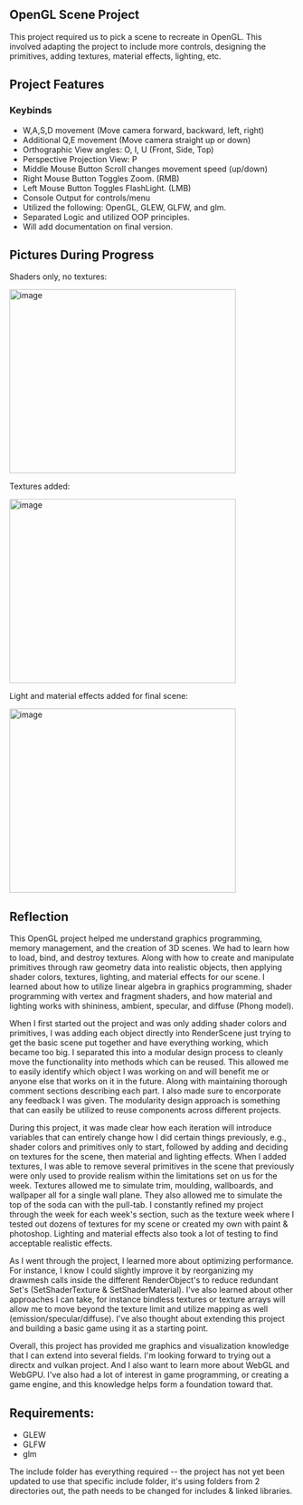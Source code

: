## OpenGL Scene Project

This project required us to pick a scene to recreate in OpenGL. This involved adapting the project to include more controls, designing the primitives, adding textures, material effects, lighting, etc.


## Project Features
### Keybinds
* W,A,S,D movement (Move camera forward, backward, left, right)
* Additional Q,E movement (Move camera straight up or down)
* Orthographic View angles: O, I, U (Front, Side, Top)
* Perspective Projection View: P
* Middle Mouse Button Scroll changes movement speed (up/down)
* Right Mouse Button Toggles Zoom. (RMB)
* Left Mouse Button Toggles FlashLight. (LMB)
* Console Output for controls/menu
* Utilized the following: OpenGL, GLEW, GLFW, and glm.
* Separated Logic and utilized OOP principles. 
* Will add documentation on final version.


## Pictures During Progress

   
Shaders only, no textures:

<img width="400" height="325" alt="image" src="https://github.com/user-attachments/assets/16b12b4b-6c24-402b-aa68-de01171cc6f5" />


Textures added:


<img width="400" height="325" alt="image" src="https://github.com/user-attachments/assets/3f3a9e2e-61dc-4cc9-a26e-f471f48107a2" />


Light and material effects added for final scene:

<img width="400" height="325" alt="image" src="https://github.com/user-attachments/assets/1bbb0cfb-2670-4dd7-85b9-980f000b9b39" />




## Reflection

This OpenGL project helped me understand graphics programming, memory management, and the creation of 3D scenes. We had to learn how to load, bind, and destroy textures. Along with how to create and manipulate primitives through raw geometry data into realistic objects, then applying shader colors, textures, lighting, and material effects for our scene. I learned about how to utilize linear algebra in graphics programming, shader programming with vertex and fragment shaders, and how material and lighting works with shininess, ambient, specular, and diffuse (Phong model).

When I first started out the project and was only adding shader colors and primitives, I was adding each object directly into RenderScene just trying to get the basic scene put together and have everything working, which became too big. I separated this into a modular design process to cleanly move the functionality into methods which can be reused. This allowed me to easily identify which object I was working on and will benefit me or anyone else that works on it in the future. Along with maintaining thorough comment sections describing each part. I also made sure to encorporate any feedback I was given. The modularity design approach is something that can easily be utilized to reuse components across different projects.

During this project, it was made clear how each iteration will introduce variables that can entirely change how I did certain things previously, e.g., shader colors and primitives only to start, followed by adding and deciding on textures for the scene, then material and lighting effects. When I added textures, I was able to remove several primitives in the scene that previously were only used to provide realism within the limitations set on us for the week. Textures allowed me to simulate trim, moulding, wallboards, and wallpaper all for a single wall plane. They also allowed me to simulate the top of the soda can with the pull-tab. I constantly refined my project through the week for each week's section, such as the texture week where I tested out dozens of textures for my scene or created my own with paint & photoshop. Lighting and material effects also took a lot of testing to find acceptable realistic effects.

As I went through the project, I learned more about optimizing performance. For instance, I know I could slightly improve it by reorganizing my drawmesh calls inside the different RenderObject's to reduce redundant Set's (SetShaderTexture & SetShaderMaterial). I've also learned about other approaches I can take, for instance bindless textures or texture arrays will allow me to move beyond the texture limit and utilize mapping as well (emission/specular/diffuse). I've also thought about extending this project and building a basic game using it as a starting point. 

Overall, this project has provided me graphics and visualization knowledge that I can extend into several fields. I'm looking forward to trying out a directx and vulkan project. And I also want to learn more about WebGL and WebGPU. I've also had a lot of interest in game programming, or creating a game engine, and this knowledge helps form a foundation toward that.


## Requirements:
* GLEW
* GLFW
* glm

The include folder has everything required -- the project has not yet been updated to use that specific include folder, it's using folders from 2 directories out, the path needs to be changed for includes & linked libraries. 
